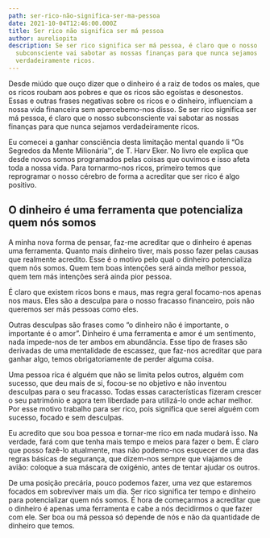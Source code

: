 ```yaml
---
path: ser-rico-não-significa-ser-ma-pessoa
date: 2021-10-04T12:46:00.000Z
title: Ser rico não significa ser má pessoa
author: aureliopita
description: Se ser rico significa ser má pessoa, é claro que o nosso
  subconsciente vai sabotar as nossas finanças para que nunca sejamos
  verdadeiramente ricos.
---
```

Desde miúdo que ouço dizer que o dinheiro é a raiz de todos os males, que os ricos roubam aos pobres e que os ricos são egoístas e desonestos. Essas e outras frases negativas sobre os ricos e o dinheiro, influenciam a nossa vida financeira sem apercebemo-nos disso. Se ser rico significa ser má pessoa, é claro que o nosso subconsciente vai sabotar as nossas finanças para que nunca sejamos verdadeiramente ricos.

Eu comecei a ganhar consciência desta limitação mental quando li “Os Segredos da Mente Milionária'', de T. Harv Eker. No livro ele explica que desde novos somos programados pelas coisas que ouvimos e isso afeta toda a nossa vida. Para tornarmo-nos ricos, primeiro temos que reprogramar o nosso cérebro de forma a acreditar que ser rico é algo positivo.

## O dinheiro é uma ferramenta que potencializa quem nós somos

A minha nova forma de pensar, faz-me acreditar que o dinheiro é apenas uma ferramenta. Quanto mais dinheiro tiver, mais posso fazer pelas causas que realmente acredito. Esse é o motivo pelo qual o dinheiro potencializa quem nós somos. Quem tem boas intenções será ainda melhor pessoa, quem tem más intenções será ainda pior pessoa.

É claro que existem ricos bons e maus, mas regra geral focamo-nos apenas nos maus. Eles são a desculpa para o nosso fracasso financeiro, pois não queremos ser más pessoas como eles.

Outras desculpas são frases como “o dinheiro não é importante, o importante é o amor”. Dinheiro é uma ferramenta e amor é um sentimento, nada impede-nos de ter ambos em abundância. Esse tipo de frases são derivadas de uma mentalidade de escassez, que faz-nos acreditar que para ganhar algo, temos obrigatoriamente de perder alguma coisa.

Uma pessoa rica é alguém que não se limita pelos outros, alguém com sucesso, que deu mais de si, focou-se no objetivo e não inventou desculpas para o seu fracasso. Todas essas características fizeram crescer o seu património e agora tem liberdade para utilizá-lo onde achar melhor. Por esse motivo trabalho para ser rico, pois significa que serei alguém com sucesso, focado e sem desculpas.

Eu acredito que sou boa pessoa e tornar-me rico em nada mudará isso. Na verdade, fará com que tenha mais tempo e meios para fazer o bem. É claro que posso fazê-lo atualmente, mas não podemo-nos esquecer de uma das regras básicas de segurança, que dizem-nos sempre que viajamos de avião: coloque a sua máscara de oxigénio, antes de tentar ajudar os outros. 

De uma posição precária, pouco podemos fazer, uma vez que estaremos focados em sobreviver mais um dia. Ser rico significa ter tempo e dinheiro para potencializar quem nós somos. É hora de começarmos a acreditar que o dinheiro é apenas uma ferramenta e cabe a nós decidirmos o que fazer com ele. Ser boa ou má pessoa só depende de nós e não da quantidade de dinheiro que temos.
